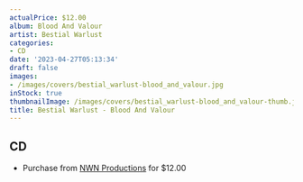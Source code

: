 ```yaml
---
actualPrice: $12.00
album: Blood And Valour
artist: Bestial Warlust
categories:
- CD
date: '2023-04-27T05:13:34'
draft: false
images:
- /images/covers/bestial_warlust-blood_and_valour.jpg
inStock: true
thumbnailImage: /images/covers/bestial_warlust-blood_and_valour-thumb.jpg
title: Bestial Warlust - Blood And Valour
---
```


## CD
* Purchase from [NWN Productions](http://shop.nwnprod.com/index.php?route=product/product&path=93&product_id=32758&sort=pd.name&order=ASC) for $12.00
